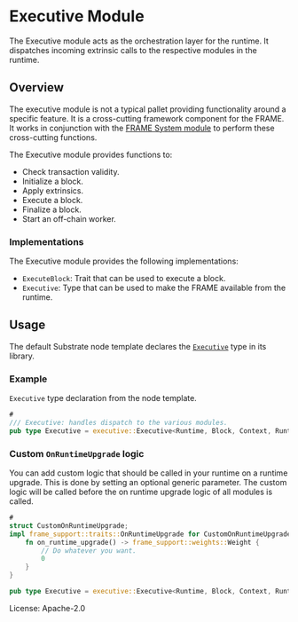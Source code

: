 # Executive Module

The Executive module acts as the orchestration layer for the runtime. It dispatches incoming
extrinsic calls to the respective modules in the runtime.

## Overview

The executive module is not a typical pallet providing functionality around a specific feature.
It is a cross-cutting framework component for the FRAME. It works in conjunction with the
[FRAME System module](https://docs.rs/frame-system/latest/frame_system/) to perform these cross-cutting functions.

The Executive module provides functions to:

- Check transaction validity.
- Initialize a block.
- Apply extrinsics.
- Execute a block.
- Finalize a block.
- Start an off-chain worker.

### Implementations

The Executive module provides the following implementations:

- `ExecuteBlock`: Trait that can be used to execute a block.
- `Executive`: Type that can be used to make the FRAME available from the runtime.

## Usage

The default Substrate node template declares the [`Executive`](https://docs.rs/frame-executive/latest/frame_executive/struct.Executive.html) type in its library.

### Example

`Executive` type declaration from the node template.

```rust
#
/// Executive: handles dispatch to the various modules.
pub type Executive = executive::Executive<Runtime, Block, Context, Runtime, AllModules>;
```

### Custom `OnRuntimeUpgrade` logic

You can add custom logic that should be called in your runtime on a runtime upgrade. This is
done by setting an optional generic parameter. The custom logic will be called before
the on runtime upgrade logic of all modules is called.

```rust
#
struct CustomOnRuntimeUpgrade;
impl frame_support::traits::OnRuntimeUpgrade for CustomOnRuntimeUpgrade {
    fn on_runtime_upgrade() -> frame_support::weights::Weight {
        // Do whatever you want.
        0
    }
}

pub type Executive = executive::Executive<Runtime, Block, Context, Runtime, AllModules, CustomOnRuntimeUpgrade>;
```

License: Apache-2.0